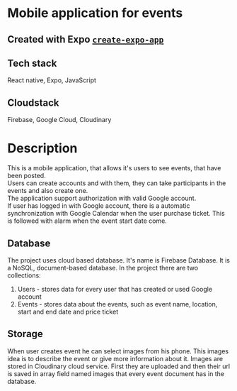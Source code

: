 # Mobile application for events

## Created with Expo [`create-expo-app`](https://www.npmjs.com/package/create-expo-app)

## Tech stack

React native, Expo, JavaScript

## Cloudstack

Firebase, Google Cloud, Cloudinary

# Description

This is a mobile application, that allows it's users to see events, that have been posted. <br>
Users can create accounts and with them, they can take participants in the events and also create one. <br>
The application support authorization with valid Google account. <br>
If user has logged in with Google account, there is a automatic synchronization with Google Calendar when the user purchase ticket. This is followed with alarm when the event start date come. <br>

## Database

The project uses cloud based database. It's name is Firebase Database. It is a NoSQL, document-based database. In the project there are two collections:

1. Users - stores data for every user that has created or used Google account
2. Events - stores data about the events, such as event name, location, start and end date and price ticket

## Storage

When user creates event he can select images from his phone. This images idea is to describe the event or give more information about it. Images are stored in Cloudinary cloud service. First they are uploaded and then their url is saved in array field named images that every event document has in the database.
